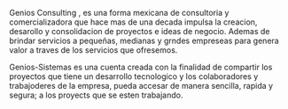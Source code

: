 
Genios Consulting , es una forma mexicana de consultoria y comercializadora que hace mas de una decada impulsa la creacion,
desarollo y consolidacion de proyectos e ideas de negocio.
Ademas de brindar servicios a pequeñas, medianas y grndes empreseas para genera valor a traves de los servicios
que ofresemos.

Genios-Sistemas es una cuenta creada con la finalidad de compartir los proyectos que tiene un desarrollo tecnologico
y los colaboradores y trabajoderes de la empresa, pueda accesar de manera sencilla, rapida y segura; a los proyects que
se esten trabajando.
